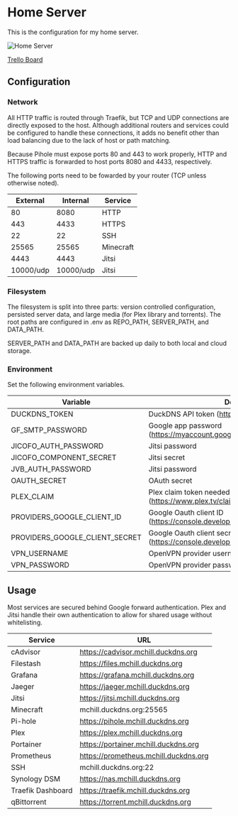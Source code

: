# Home Server

This is the configuration for my home server.

![Home Server](https://github.com/mchill/home/workflows/Home%20Server/badge.svg)

[Trello Board](https://trello.com/b/XNVnSBvI/home-server)

## Configuration

### Network

All HTTP traffic is routed through Traefik, but TCP and UDP connections are directly exposed to the host. Although additional routers and services could be configured to handle these connections, it adds no benefit other than load balancing due to the lack of host or path matching.

Because Pihole must expose ports 80 and 443 to work properly, HTTP and HTTPS traffic is forwarded to host ports 8080 and 4433, respectively.

The following ports need to be fowarded by your router (TCP unless otherwise noted).

External   | Internal  | Service
---        | ---       | ---
80         | 8080      | HTTP
443        | 4433      | HTTPS
22         | 22        | SSH
25565      | 25565     | Minecraft
4443       | 4443      | Jitsi
10000/udp  | 10000/udp | Jitsi

### Filesystem

The filesystem is split into three parts: version controlled configuration, persisted server data, and large media (for Plex library and torrents). The root paths are configured in .env as REPO_PATH, SERVER_PATH, and DATA_PATH.

SERVER_PATH and DATA_PATH are backed up daily to both local and cloud storage.

### Environment

Set the following environment variables.

Variable                            | Description
---                                 | ---
DUCKDNS_TOKEN                       | DuckDNS API token (https://www.duckdns.org/)
GF_SMTP_PASSWORD                    | Google app password (https://myaccount.google.com/apppasswords)
JICOFO_AUTH_PASSWORD                | Jitsi password
JICOFO_COMPONENT_SECRET             | Jitsi secret
JVB_AUTH_PASSWORD                   | Jitsi password
OAUTH_SECRET                        | OAuth secret
PLEX_CLAIM                          | Plex claim token needed for first time container setup (https://www.plex.tv/claim/)
PROVIDERS_GOOGLE_CLIENT_ID          | Google Oauth client ID (https://console.developers.google.com/apis/credentials)
PROVIDERS_GOOGLE_CLIENT_SECRET      | Google Oauth client secret (https://console.developers.google.com/apis/credentials)
VPN_USERNAME                        | OpenVPN provider username
VPN_PASSWORD                        | OpenVPN provider password

## Usage

Most services are secured behind Google forward authentication. Plex and Jitsi handle their own authentication to allow for shared usage without whitelisting.

Service           | URL
---               | ---
cAdvisor          | https://cadvisor.mchill.duckdns.org
Filestash         | https://files.mchill.duckdns.org
Grafana           | https://grafana.mchill.duckdns.org
Jaeger            | https://jaeger.mchill.duckdns.org
Jitsi             | https://jitsi.mchill.duckdns.org
Minecraft         | mchill.duckdns.org:25565
Pi-hole           | https://pihole.mchill.duckdns.org
Plex              | https://plex.mchill.duckdns.org
Portainer         | https://portainer.mchill.duckdns.org
Prometheus        | https://prometheus.mchill.duckdns.org
SSH               | mchill.duckdns.org:22
Synology DSM      | https://nas.mchill.duckdns.org
Traefik Dashboard | https://traefik.mchill.duckdns.org
qBittorrent       | https://torrent.mchill.duckdns.org
